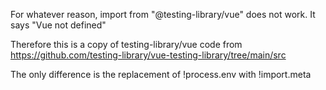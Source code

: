 For whatever reason, import from "@testing-library/vue" does not work. It says "Vue not defined"

Therefore this is a copy of testing-library/vue code from
https://github.com/testing-library/vue-testing-library/tree/main/src

The only difference is the replacement of !process.env with !import.meta